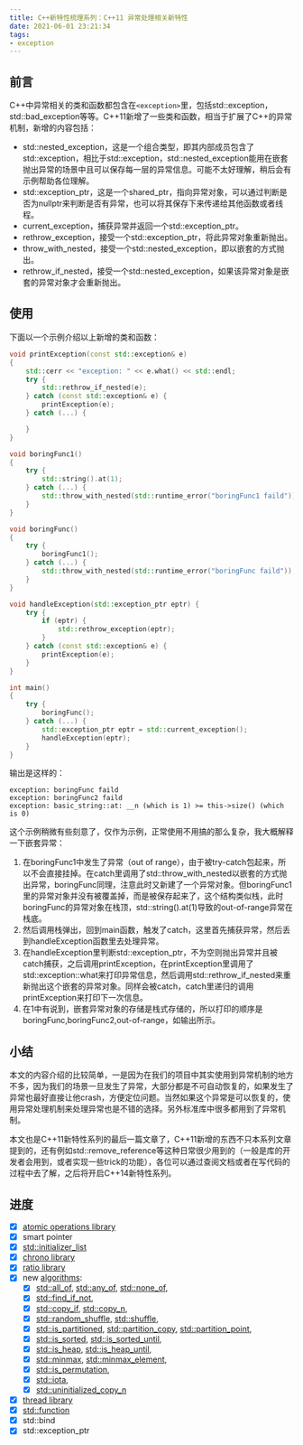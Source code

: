 ```yaml
---
title: C++新特性梳理系列：C++11 异常处理相关新特性
date: 2021-06-01 23:21:34
tags:
- exception
---
```


## 前言

C++中异常相关的类和函数都包含在`<exception>`里，包括std::exception，std::bad_exception等等。C++11新增了一些类和函数，相当于扩展了C++的异常机制，新增的内容包括：

- std::nested_exception，这是一个组合类型，即其内部成员包含了std::exception，相比于std::exception，std::nested_exception能用在嵌套抛出异常的场景中且可以保存每一层的异常信息。可能不太好理解，稍后会有示例帮助各位理解。
- std::exception_ptr，这是一个shared_ptr，指向异常对象，可以通过判断是否为nullptr来判断是否有异常，也可以将其保存下来传递给其他函数或者线程。
- current_exception，捕获异常并返回一个std::exception_ptr。
- rethrow_exception，接受一个std::exception_ptr，将此异常对象重新抛出。
- throw_with_nested，接受一个std::nested_exception，即以嵌套的方式抛出。
- rethrow_if_nested，接受一个std::nested_exception，如果该异常对象是嵌套的异常对象才会重新抛出。

## 使用

下面以一个示例介绍以上新增的类和函数：

```c++
void printException(const std::exception& e)
{
    std::cerr << "exception: " << e.what() << std::endl;
    try {
        std::rethrow_if_nested(e);
    } catch (const std::exception& e) {
        printException(e);
    } catch (...) {

    }
}

void boringFunc1()
{
    try {
        std::string().at(1);
    } catch (...) {
        std::throw_with_nested(std::runtime_error("boringFunc1 faild"));
    }
}

void boringFunc()
{
    try {
        boringFunc1();
    } catch (...) {
        std::throw_with_nested(std::runtime_error("boringFunc faild"));
    }
}

void handleException(std::exception_ptr eptr) {
    try {
        if (eptr) {
            std::rethrow_exception(eptr);
        }
    } catch (const std::exception& e) {
        printException(e);
    }
}

int main()
{
    try {
        boringFunc();
    } catch (...) {
        std::exception_ptr eptr = std::current_exception();
        handleException(eptr);
    }
}
```

输出是这样的：

```shell
exception: boringFunc faild
exception: boringFunc2 faild
exception: basic_string::at: __n (which is 1) >= this->size() (which is 0)
```

这个示例稍微有些刻意了，仅作为示例，正常使用不用搞的那么复杂，我大概解释一下嵌套异常：

1. 在boringFunc1中发生了异常（out of range），由于被try-catch包起来，所以不会直接挂掉。在catch里调用了std::throw_with_nested以嵌套的方式抛出异常，boringFunc同理，注意此时又新建了一个异常对象。但boringFunc1里的异常对象并没有被覆盖掉，而是被保存起来了，这个结构类似栈，此时boringFunc的异常对象在栈顶，std::string().at(1)导致的out-of-range异常在栈底。
2. 然后调用栈弹出，回到main函数，触发了catch，这里首先捕获异常，然后丢到handleException函数里去处理异常。
3. 在handleException里判断std::exception_ptr，不为空则抛出异常并且被catch捕获，之后调用printException，在printException里调用了std::exception::what来打印异常信息，然后调用std::rethrow_if_nested来重新抛出这个嵌套的异常对象。同样会被catch，catch里递归的调用printException来打印下一次信息。
4. 在1中有说到，嵌套异常对象的存储是栈式存储的，所以打印的顺序是boringFunc,boringFunc2,out-of-range，如输出所示。

## 小结

本文的内容介绍的比较简单，一是因为在我们的项目中其实使用到异常机制的地方不多，因为我们的场景一旦发生了异常，大部分都是不可自动恢复的，如果发生了异常也最好直接让他crash，方便定位问题。当然如果这个异常是可以恢复的，使用异常处理机制来处理异常也是不错的选择。另外标准库中很多都用到了异常机制。

本文也是C++11新特性系列的最后一篇文章了，C++11新增的东西不只本系列文章提到的，还有例如std::remove_reference等这种日常很少用到的（一般是库的开发者会用到，或者实现一些trick的功能），各位可以通过查阅文档或者在写代码的过程中去了解，之后将开启C++14新特性系列。

## 进度



- [x] [atomic operations library](https://en.cppreference.com/w/cpp/atomic)
- [x] smart pointer
- [x] [std::initializer_list](https://en.cppreference.com/w/cpp/utility/initializer_list)
- [x] [chrono library](https://en.cppreference.com/w/cpp/chrono)
- [x] [ratio library](https://en.cppreference.com/w/cpp/numeric/ratio)
- [x] new [algorithms](https://en.cppreference.com/w/cpp/algorithm):
  - [x] [std::all_of](https://en.cppreference.com/w/cpp/algorithm/all_any_none_of), [std::any_of](https://en.cppreference.com/w/cpp/algorithm/all_any_none_of), [std::none_of](https://en.cppreference.com/w/cpp/algorithm/all_any_none_of),
  - [x] [std::find_if_not](https://en.cppreference.com/w/cpp/algorithm/find),
  - [x] [std::copy_if](https://en.cppreference.com/w/cpp/algorithm/copy), [std::copy_n](https://en.cppreference.com/w/cpp/algorithm/copy_n),
  - [x] [std::random_shuffle](https://en.cppreference.com/w/cpp/algorithm/random_shuffle), [std::shuffle](https://en.cppreference.com/w/cpp/algorithm/random_shuffle),
  - [x] [std::is_partitioned](https://en.cppreference.com/w/cpp/algorithm/is_partitioned), [std::partition_copy](https://en.cppreference.com/w/cpp/algorithm/partition_copy), [std::partition_point](https://en.cppreference.com/w/cpp/algorithm/partition_point),
  - [x] [std::is_sorted](https://en.cppreference.com/w/cpp/algorithm/is_sorted), [std::is_sorted_until](https://en.cppreference.com/w/cpp/algorithm/is_sorted_until),
  - [x] [std::is_heap](https://en.cppreference.com/w/cpp/algorithm/is_heap), [std::is_heap_until](https://en.cppreference.com/w/cpp/algorithm/is_heap_until),
  - [x] [std::minmax](https://en.cppreference.com/w/cpp/algorithm/minmax), [std::minmax_element](https://en.cppreference.com/w/cpp/algorithm/minmax_element),
  - [x] [std::is_permutation](https://en.cppreference.com/w/cpp/algorithm/is_permutation),
  - [x] [std::iota](https://en.cppreference.com/w/cpp/algorithm/iota),
  - [x] [std::uninitialized_copy_n](https://en.cppreference.com/w/cpp/memory/uninitialized_copy_n)
- [x] [thread library](https://en.cppreference.com/w/cpp/thread)
- [x] [std::function](https://en.cppreference.com/w/cpp/utility/functional/function)
- [x] std::bind
- [x] std::exception_ptr